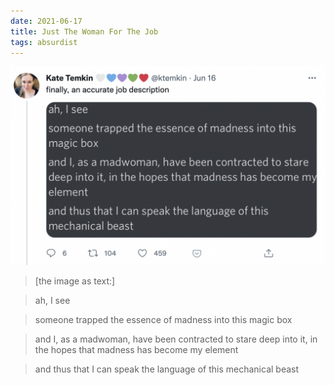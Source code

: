 ```yaml
---
date: 2021-06-17
title: Just The Woman For The Job
tags: absurdist
---
```



![job](https://raw.githubusercontent.com/muneer78/muneer78.github.io/master/images/madness.png)


> [the image as text:]

> ah, I see

> someone trapped the essence of madness into this magic box

> and I, as a madwoman, have been contracted to stare deep into it, in the hopes that madness has become my element

> and thus that I can speak the language of this mechanical beast



